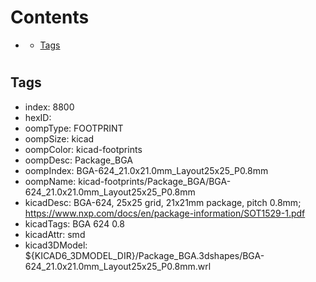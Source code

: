 



Contents
========

* [](#)
	* [Tags](#tags)

# 

## Tags

- index: 8800
- hexID: 
- oompType: FOOTPRINT
- oompSize: kicad
- oompColor: kicad-footprints
- oompDesc: Package_BGA
- oompIndex: BGA-624_21.0x21.0mm_Layout25x25_P0.8mm
- oompName: kicad-footprints/Package_BGA/BGA-624_21.0x21.0mm_Layout25x25_P0.8mm
- kicadDesc: BGA-624, 25x25 grid, 21x21mm package, pitch 0.8mm; https://www.nxp.com/docs/en/package-information/SOT1529-1.pdf
- kicadTags: BGA 624 0.8
- kicadAttr: smd
- kicad3DModel: ${KICAD6_3DMODEL_DIR}/Package_BGA.3dshapes/BGA-624_21.0x21.0mm_Layout25x25_P0.8mm.wrl
